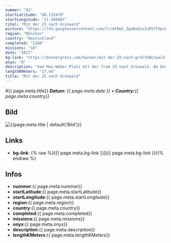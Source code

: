 ```yaml
---
nummer: "81"
startLatitude: "48.135479"
startLongitude: "11.598087"
titel: "Mit der 25 nach Grünwald"
picture: "https://lh3.googleusercontent.com/lr/AFBm1_ZpwNxQioIuPGYfVpc6wM_F-tOwyFGUgkk680o3jxcaIL_RvY7m6ywe0Y8Ne_VxMb7HqSl-lvMEj0u8ez_cdgJuA7ERcFUHmdQqCTkosWN1pcBW_9ycb0jJ104FY0ETu7H7xdyEyxASNjJnCxIZhwPd_tkOBS5ERyfckuqJOg3HZzXY-h1RtXw1CdNB2X0lNtSUa8JlWU4aiUHM_sc19Nn8eFzwMVwRPt9fC1s57i-A7q0bZpjwQc3B7FqSkAh3YWB-7hsqNJMEFmS2jqiIPyso8zWaGOKJ37uLuxQ8bNGBmHnVrXcVNqxs0A0DcCAcfdGDWFHyAyvscP3hSih_Sp1kWJigiHK4peEpgsmLPJa5rDPHxiL_XYPy_LiPb_DhfPyLwvzdwCsmO4ue8Cr4GxjUdcYIiPheAXSRUXwfMT5YAp5vmOCOjej1pDYYhiaM5ubI-8jbUYqeIJlgZmarALYLeM08CTneOEbFSf0CIny5edwDv7B3eV79DwuLfRfOlCZey0ivdZ7H8bhh5QX7Gq6Wrd4wHNgwZ6n_Mc8FcOL65WqtYHtC-74eoeWZ53p00M2kyBe8H-kTVRiQHqko4V3PG4MaEWbN5XKCmlB5BRtLOjVpOydXxjG9QAptL6JocX4W1UjAXGlTBjbi0mXVQO8NV38s09mi9-gCEs1gMNj09RiLNpYNA371CA486i3sbzdJc75a8Ph7Hzia0g2uJX9GGJoX-2YeURGjxhKU4XqeubxgDoj_6HD7fK3Ts5hO8WLhP9lblYByvCgWCs2FbyxTlpHJhLC29rQzqzsydNssep_yxmPlPRyskPwsdyQW_AVM3cDR1PS9f4pz3VI8g7Pec4FMA3GC1BTY"
region: "München"
country: "Deutschland"
completed: "2160"
missions: "18"
date: "2017"
bg-link: "https://bannergress.com/banner/mit-der-25-nach-gr%C3%BCnwald-1b1f"
onyx: "0"
description: "Vom Max-Weber-Platz mit der Tram 25 nach Grünwald. Am Ende kann in Grünwald noch der Schriftzug „Entdecke Grünwald“ (6er Banner) angehängt werden."
lengthKMeters: "17,46"
title: "Mit der 25 nach Grünwald"
---
```


#{{ page.meta.title}}
_**Datum:** {{ page.meta.date }} • **Country:**{{ page.meta.country}}_

## Bild
![{{page.meta.title | default('Bild')}}]({{page.meta.picture}})

## Links
- **bg-link**: {% raw %}[{{ page.meta.bg-link }}]({{ page.meta.bg-link }}){% endraw %}

## Infos
- **nummer**:{{ page.meta.nummer}}
- **startLatitude**:{{ page.meta.startLatitude}}
- **startLongitude**:{{ page.meta.startLongitude}}
- **region**:{{ page.meta.region}}
- **country**:{{ page.meta.country}}
- **completed**:{{ page.meta.completed}}
- **missions**:{{ page.meta.missions}}
- **onyx**:{{ page.meta.onyx}}
- **description**:{{ page.meta.description}}
- **lengthKMeters**:{{ page.meta.lengthKMeters}}

